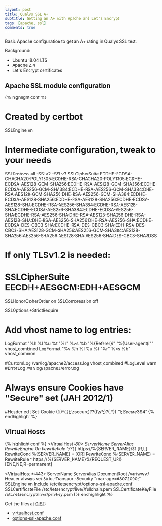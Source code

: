 ```yaml
---
layout: post
title: Qualys SSL A+
subtitle: Getting an A+ with Apache and Let's Encrypt
tags: [apache, ssl]
comments: true
---
```


Basic Apache configuration to get an A+ rating in Qualys SSL test.

Background:

* Ubuntu 18.04 LTS
* Apache 2.4
* Let's Encrypt certificates

## Apache SSL module configuration

{% highlight conf %}
# Created by certbot
SSLEngine on

# Intermediate configuration, tweak to your needs
SSLProtocol             all -SSLv2 -SSLv3
SSLCipherSuite          ECDHE-ECDSA-CHACHA20-POLY1305:ECDHE-RSA-CHACHA20-POLY1305:ECDHE-ECDSA-AES128-GCM-SHA256:ECDHE-RSA-AES128-GCM-SHA256:ECDHE-ECDSA-AES256-GCM-SHA384:ECDHE-RSA-AES256-GCM-SHA384:DHE-RSA-AES128-GCM-SHA256:DHE-RSA-AES256-GCM-SHA384:ECDHE-ECDSA-AES128-SHA256:ECDHE-RSA-AES128-SHA256:ECDHE-ECDSA-AES128-SHA:ECDHE-RSA-AES256-SHA384:ECDHE-RSA-AES128-SHA:ECDHE-ECDSA-AES256-SHA384:ECDHE-ECDSA-AES256-SHA:ECDHE-RSA-AES256-SHA:DHE-RSA-AES128-SHA256:DHE-RSA-AES128-SHA:DHE-RSA-AES256-SHA256:DHE-RSA-AES256-SHA:ECDHE-ECDSA-DES-CBC3-SHA:ECDHE-RSA-DES-CBC3-SHA:EDH-RSA-DES-CBC3-SHA:AES128-GCM-SHA256:AES256-GCM-SHA384:AES128-SHA256:AES256-SHA256:AES128-SHA:AES256-SHA:DES-CBC3-SHA:!DSS

# If only TLSv1.2 is needed:
# SSLCipherSuite EECDH+AESGCM:EDH+AESGCM

SSLHonorCipherOrder     on
SSLCompression          off

SSLOptions +StrictRequire

# Add vhost name to log entries:
LogFormat "%h %l %u %t \"%r\" %>s %b \"%{Referer}i\" \"%{User-agent}i\"" vhost_combined
LogFormat "%v %h %l %u %t \"%r\" %>s %b" vhost_common

#CustomLog /var/log/apache2/access.log vhost_combined
#LogLevel warn
#ErrorLog /var/log/apache2/error.log

# Always ensure Cookies have "Secure" set (JAH 2012/1)
#Header edit Set-Cookie (?i)^(.*)(;\s*secure)??((\s*;)?(.*)) "$1; Secure$3$4"
{% endhighlight %}


## Virtual Hosts

{% highlight conf %}
<VirtualHost *:80>
  ServerName <servername>
  ServerAlias <serveralias>
  RewriteEngine On
  RewriteRule ^/?(.*) https://%{SERVER_NAME}/$1 [R,L]
  RewriteCond %{SERVER_NAME} =<servername> [OR]
  RewriteCond %{SERVER_NAME} =<serveralias>
  RewriteRule ^ https://%{SERVER_NAME}%{REQUEST_URI} [END,NE,R=permanent]
</VirtualHost>

<VirtualHost *:443>
  ServerName <servername>
  ServerAlias <serveralias>
  DocumentRoot /var/www/<path>
  Header always set Strict-Transport-Security "max-age=63072000;"
  SSLEngine on
  Include /etc/letsencrypt/options-ssl-apache.conf
  SSLCertificateFile /etc/letsencrypt/live/<domainname>/fullchain.pem
  SSLCertificateKeyFile /etc/letsencrypt/live/<domainname>/privkey.pem
</VirtualHost>
{% endhighlight %}


Get the files at [GIST](https://gist.github.com/lmarqueta):

* [virtualhost.conf](https://gist.githubusercontent.com/lmarqueta/c83fca0512f546cf6f5e5d1041fc4d77/raw/fd199c7b4345effa5ab0d2c7891a15e4d6ec8d3c/virtualhost.conf)
* [options-ssl-apache.conf](https://gist.githubusercontent.com/lmarqueta/c83fca0512f546cf6f5e5d1041fc4d77/raw/fd199c7b4345effa5ab0d2c7891a15e4d6ec8d3c/options-ssl-apache.conf)
